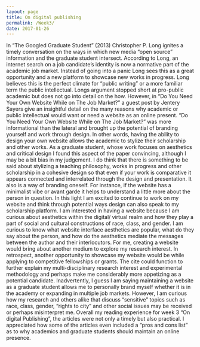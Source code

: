 ```yaml
---
layout: page 
title: On digital publishing
permalink: /Week3/
date: 2017-01-26
---
```


In “The Googled Graduate Student” (2013) Christopher P. Long ignites a timely conversation on the ways in which new media “open source” information and the graduate student intersect. According to Long, an internet search on a job candidate’s identity is now a normative part of the academic job market. Instead of going into a panic Long sees this as a great opportunity and a new platform to showcase new works in progress. Long believes this is the perfect climate for “public writing” or a more familiar term the public intellectual.  Longs argument stopped short at pro-public academic but does not go into detail on the how. However, in “Do You Need Your Own Website While on The Job Market?” a guest post by Jentery Sayers give an insightful detail on the many reasons why academic or public intellectual would want or need a website as an online present.
“Do You Need Your Own Website While on The Job Market?” was more informational than the lateral and brought up the potential of branding yourself and work through design. In other words, having the ability to design your own website allows the academic to stylize their scholarship and other works. As a graduate student, whose work focuses on aesthetics and critical design I found this aspect of the paper convincing, although I may be a bit bias in my judgement. I do think that there is something to be said about stylizing a teaching philosophy, works in progress and other scholarship in a cohesive design so that even if your work is comparative it appears connected and interrelated through the design and presentation. It also is a way of branding oneself. For instance, if the website has a minimalist vibe or avant garde it helps to understand a little more about the person in question. In this light I am excited to continue to work on my website and think through potential ways design can also speak to my scholarship platform. I am interested in having a website because I am curious about aesthetics within the digital/ virtual realm and how they play a part of social and cultural constructions of race, class, and gender. I am curious to know what website interface aesthetics are popular, what do they say about the person, and how do the aesthetics mediate the messages between the author and their interlocutors. For me, creating a website would bring about another medium to explore my research interest.
In retrospect, another opportunity to showcase my website would be while applying to competitive fellowships or grants. The cite could function to further explain my multi-disciplinary research interest and experimental methodology and perhaps make me considerably more appetizing as a potential candidate. Inadvertently, I guess I am saying maintaining a website as a graduate student allows me to personally brand myself whether it is in the academy or expanding in multiple job markets. However, I am curious how my research and others alike that discuss “sensitive” topics such as race, class, gender, “rights to city” and other social issues may be received or perhaps misinterpret me.
Overall my reading experience for week 3 “On digital Publishing”, the articles were not only a timely but also practical. I appreciated how some of the articles even included a “pros and cons list” as to why academics and graduate students should maintain an online presence.    
